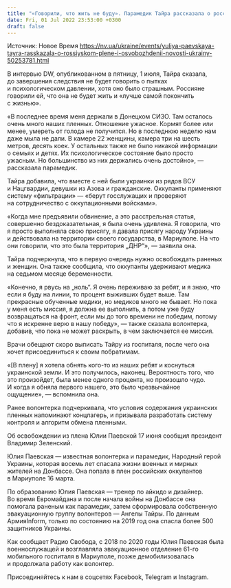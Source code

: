 ```yaml
---
title: "«Говорили, что жить не буду». Парамедик Тайра рассказала о российском плене"
date: Fri, 01 Jul 2022 23:53:00 +0300
draft: false
---
```

Источник: Новое Время https://nv.ua/ukraine/events/yuliya-paevskaya-tayra-rasskazala-o-rossiyskom-plene-i-osvobozhdenii-novosti-ukrainy-50253781.html


 В интервью DW, опубликованном в пятницу, 1 июля, Тайра сказала, до завершения следствия не будет говорить о пытках и психологическом давлении, хотя оно было страшным. Россияне говорили ей, что она не будет жить и «лучше самой покончить с жизнью».

«В последнее время меня держали в Донецком СИЗО. Там осталось очень много наших пленных. Отношение ужасное. Кормят более или менее, умереть от голода не получится. Но в последнюю неделю нам даже мыла не дали. В камере 22 женщины, камера три на шесть метров, десять коек. У остальных также не было никакой информации о семьях и детях. Их психологическое состояние было просто ужасным. Но большинство из них держались очень достойно», — рассказала парамедик.

Тайра добавила, что вместе с ней были украинки из рядов ВСУ и Нацгвардии, девушки из Азова и гражданские. Оккупанты применяют систему «фильтрации» — «берут госслужащих и проверяют на сотрудничество с оккупационными войсками».

«Когда мне предъявили обвинение, а это расстрельная статья, совершенно бездоказательная, я была очень удивлена. Я говорила, что я просто выполняла свою присягу, я давала присягу народу Украины и действовала на территории своего государства, в Мариуполе. На что они говорили, что это была территория „ДНР“», — заявила она.

Тайра подчеркнула, что в первую очередь нужно освобождать раненых и женщин. Она также сообщила, что оккупанты удерживают медика на седьмом месяце беременности.

«Конечно, я рвусь на „ноль“. Я очень переживаю за ребят, и я знаю, что если я буду на линии, то процент выживших будет выше. Там прекрасные обученные медики, но медиков много не бывает. Но пока у меня есть миссия, я должна ее выполнить, а потом уже буду возвращаться на фронт, если мы до того времени не победим, потому что я искренне верю в нашу победу», — также сказала волонтерка, добавив, что пока не может раскрыть, в чем заключается ее миссия.

Врачи обещают скоро выписать Тайру из госпиталя, после чего она хочет присоединиться к своим побратимам.

«[В плену] я хотела обнять кого-то из наших ребят и коснуться украинской земли. И это получилось, наконец. Вероятность того, что это произойдет, была менее одного процента, но произошло чудо. И когда я обняла первого нашего, это было чрезвычайное ощущение», — вспомнила она.

Ранее волонтерка подчеркивала, что условия содержания украинских пленных напоминают концлагерь, и призывала разработать систему контроля и алгоритм обмена пленными.

Об освобождении из плена Юлии Паевской 17 июня сообщил президент Владимир Зеленский.

Юлия Паевская — известная волонтерка и парамедик, Народный герой Украины, которая восемь лет спасала жизни военных и мирных жителей на Донбассе. Она попала в плен российских оккупантов в Мариуполе 16 марта.

По образованию Юлия Паевская — тренер по айкидо и дизайнер. Во время Евромайдана и после начала войны на Донбассе она помогала раненым как парамедик, затем сформировала собственную эвакуационную группу волонтеров — Ангелы Тайры. По данным АрмияInform, только по состоянию на 2019 год она спасла более 500 защитников Украины.

Как сообщает Радио Свобода, с 2018 по 2020 годы Юлия Паевская была военнослужащей и возглавляла эвакуационное отделение 61-го мобильного госпиталя в Мариуполе, позже демобилизовалась и продолжала работу как волонтер.

Присоединяйтесь к нам в соцсетях Facebook, Telegram и Instagram.
